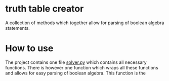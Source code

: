 # truth table creator
A collection of methods which together allow for parsing of boolean algebra statements.

# How to use
The project contains one file [solver.py](solver.py) which contains all necessary functions. There is however one function which wraps all these functions and allows for easy parsing of boolean algebra. This function is the 
